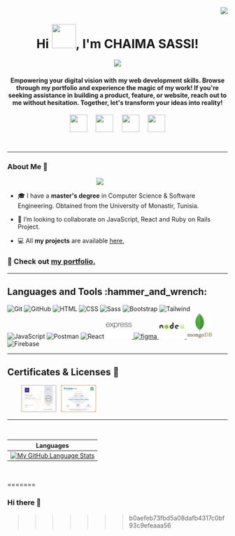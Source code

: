 
<!-- Updating my readme for GitHub-->
<img align="right" src="https://visitor-badge.laobi.icu/badge?page_id=taheny">

<h1 align="center">Hi <img src="https://github.com/mitul3737/mitul3737/blob/main/Wave.gif" height="55px" width="55px">, I'm CHAIMA SASSI!</h1>


<!-- Typing SVG by DenverCoder1 - https://github.com/DenverCoder1/readme-typing-svg -->

<p align="center">
<!--   <a href="https://github.com/DenverCoder1/readme-typing-svg"> -->
    <img src="https://readme-typing-svg.herokuapp.com?color=E22FE4&width=380&height=45&lines=Software+engineer+from+Tunisia;Open-Source+Enthusiast;Learning+In+Public;Empowering+Others;Nice+To+Meet+You+...&center=true"></a>
</p>
<h4 align="center">Empowering your digital vision with my web development skills. Browse through my portfolio and experience the magic of my work! If you're seeking assistance in building a product, feature, or website, reach out to me without hesitation. Together, let's transform your ideas into reality!<h4/>
<!-- Social icons section -->
<p align="center">
<a  href="https://www.linkedin.com/in/chaima-sassi/"  target="_blank">
<img  align="center"  src="https://img.icons8.com/doodle/2x/linkedin.png" height="40"  width="40"  /></a>
&#8287;&#8287;&#8287;
<a href="mailto:schaima2019@gmail.com" target="_blank">
<img  align="center"  src="https://img.icons8.com/doodle/2x/gmail.png"  height="40"  width="40"  /></a> 
&#8287;&#8287;&#8287;
<a  href="https://www.facebook.com/profile.php?id=100009247496932"  target="_blank">
<img  align="center"  src="https://img.icons8.com/doodle/2x/facebook.png" height="40"  width="40"  /></a>
&#8287;&#8287;&#8287;
<a href="https://www.instagram.com/chaima_sassi99/" target="_blank">
<img  align="center"  src="https://img.icons8.com/doodle/2x/instagram.png"  height="40"  width="40"  /></a>
</p>

<br/>
    
 ---
### About Me 🚀 <br>
    
<img align='right' src="https://media.giphy.com/media/ieyl9zmCjO4b4t6qoY/giphy.gif" width="300"><br>
	
- 🎓 I have a **master's degree** in Computer Science & Software Engineering. Obtained from the University of Monastir, Tunisia.

- 🌱 I’m looking to collaborate on JavaScript, React and Ruby on Rails Project.

- 💻 All **my projects** are available [here.](https://github.com/Chaima2000?tab=repositories)
  
### 🚀 Check out [my portfolio.]()
---
<h2 align="left"> Languages and Tools :hammer_and_wrench:
</h2>
<p align="left">
<div>
	<img height="50" src="https://user-images.githubusercontent.com/25181517/117364277-fc4eb280-aebd-11eb-8769-a3583c6a2037.png" alt="Git" title="Git" />
	<img height="50" src="https://user-images.githubusercontent.com/25181517/117364276-fc4eb280-aebd-11eb-92ba-8a6ef74b7313.png" alt="GitHub" title="GitHub" />
	<img height="50" src="https://user-images.githubusercontent.com/25181517/117447535-f00a3a00-af3d-11eb-89bf-45aaf56dbaf1.png" alt="HTML" title="HTML" />
	<img height="50" src="https://user-images.githubusercontent.com/25181517/117447663-0fa16280-af3e-11eb-8677-bcf8e4f8e298.png" alt="CSS" title="CSS" />
	<img height="50" src="https://github.com/get-icon/geticon/raw/master/icons/sass.svg" alt="Sass" title="Sass" />
	<img height="50" src="https://user-images.githubusercontent.com/25181517/121402101-c89df700-c959-11eb-8b4a-bbadf9e84b30.png" alt="Bootstrap" title="Bootstrap" />
	<img height="50" src="https://raw.githubusercontent.com/michaelkolesidis/tech-icons/3f4f5fbef9a8e5dae8dc9cab983472a9222993b9/icons/tailwindcss/tailwindcss-plain.svg" alt="Tailwind" title="Tailwind" />
	<img height="50" src="https://user-images.githubusercontent.com/25181517/117447155-6a868a00-af3d-11eb-9cfe-245df15c9f3f.png" alt="JavaScript" title="JavaScript" />
	<img height="50" src="https://user-images.githubusercontent.com/25181517/121302453-01a67f00-c8fa-11eb-8c86-2ee00734c9a8.png" alt="Postman" title="Postman" />
	<img height="50" src="https://github.com/get-icon/geticon/raw/master/icons/react.svg" alt="React" title="React" />
	<a href="https://expressjs.com" target="_blank" rel="noreferrer"> <img src="https://raw.githubusercontent.com/devicons/devicon/master/icons/express/express-original-wordmark.svg" alt="express" width="60" height="60"/> </a> <a href="https://www.figma.com/" target="_blank" rel="noreferrer"> <img src="https://www.vectorlogo.zone/logos/figma/figma-icon.svg" alt="figma" width="40" height="40"/> </a>
  <a href="https://nodejs.org" target="_blank" rel="noreferrer"> <img src="https://raw.githubusercontent.com/devicons/devicon/master/icons/nodejs/nodejs-original-wordmark.svg" alt="nodejs" width="60" height="60"/> </a> <a href="https://www.mongodb.com/" target="_blank" rel="noreferrer"> <img src="https://raw.githubusercontent.com/devicons/devicon/master/icons/mongodb/mongodb-original-wordmark.svg" alt="mongodb" width="60" height="60"/> </a>
	<img height="50" src="https://github.com/get-icon/geticon/raw/master/icons/firebase.svg" alt="Firebase" title="Firebase" />
</div>
</p>



---

<h2 align="left">Certificates & Licenses 🥇</h2>
<p align="left">
  &nbsp; &nbsp; &nbsp; &nbsp; <a href="https://coursera.org/share/e95ebd45194b19153f485d3060baed4d" target="blank"><img src="./img/certif1.jpg" width="80"></a> &nbsp; <a href="chrome-extension://efaidnbmnnnibpcajpcglclefindmkaj/https://c46e136a583f7e334124-ac22991740ab4ff17e21daf2ed577041.ssl.cf1.rackcdn.com/Certificate/ScrumFundamentalsCertified-SASSICHAIMA-974982.pdf" target="blank"><img src="./img/certif2.jpg" width="80"></a> &nbsp;  
</p>

---


<p align="center">&nbsp;
 
| 						Languages 						 |   
| ------------------------------------------------------------------------------------------------------ | 
 | [![My GitHub Language Stats](https://github-readme-stats.vercel.app/api/top-langs/?username=jasongaylord&langs_count=5&theme=tokyonight)]()
</p><br>

=======
### Hi there 👋

<!--
**chaima-sassi-webdev/chaima-sassi-webdev** is a ✨ _special_ ✨ repository because its `README.md` (this file) appears on your GitHub profile.

Here are some ideas to get you started:

- 🔭 I’m currently working on ...
- 🌱 I’m currently learning ...
- 👯 I’m looking to collaborate on ...
- 🤔 I’m looking for help with ...
- 💬 Ask me about ...
- 📫 How to reach me: ...
- 😄 Pronouns: ...
- ⚡ Fun fact: ...
-->
>>>>>>> b0aefeb73fbd5a08dafb4317c0bf93c9efeaaa56
